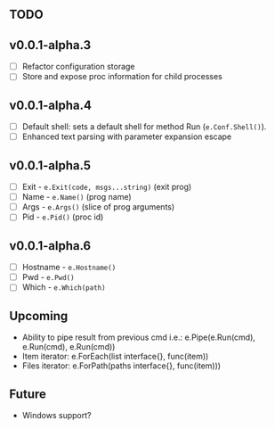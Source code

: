 ## TODO

## v0.0.1-alpha.3
* [ ] Refactor configuration storage
* [ ] Store and expose proc information for child processes

## v0.0.1-alpha.4
* [ ] Default shell: sets a default shell for method Run (`e.Conf.Shell()`).
* [ ] Enhanced text parsing with parameter expansion escape

## v0.0.1-alpha.5
* [ ] Exit - `e.Exit(code, msgs...string)` (exit prog)
* [ ] Name - `e.Name()` (prog name)
* [ ] Args - `e.Args()` (slice of prog arguments)
* [ ] Pid  - `e.Pid()` (proc id)

## v0.0.1-alpha.6
* [ ] Hostname  - `e.Hostname()`
* [ ] Pwd       - `e.Pwd()`
* [ ] Which     - `e.Which(path)`

## Upcoming
- Ability to pipe result from previous cmd i.e.:
  e.Pipe(e.Run(cmd), e.Run(cmd), e.Run(cmd))
- Item iterator:
  e.ForEach(list interface{}, func(item))
- Files iterator:
  e.ForPath(paths interface{}, func(item)))

## Future
- Windows support?